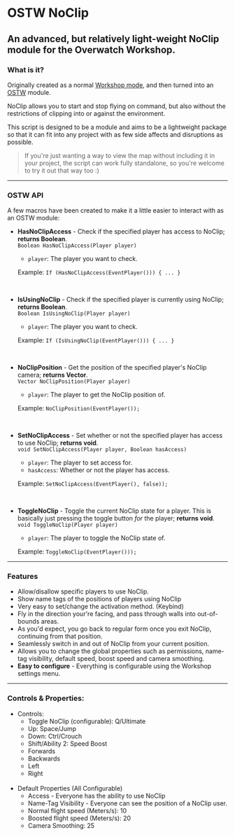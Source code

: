 # OSTW NoClip
## An advanced, but relatively light-weight NoClip module for the Overwatch Workshop.

### What is it?

Originally created as a normal [Workshop mode](https://workshop.codes/VETFH), and then turned into an [OSTW](https://github.com/ItsDeltin/Overwatch-Script-To-Workshop) module.

NoClip allows you to start and stop flying on command, but also without the restrictions of clipping into or against the environment.

This script is designed to be a module and aims to be a lightweight package so that it can fit into any project with as few side affects and disruptions as possible.

> If you're just wanting a way to view the map without including it in your project, the script can work fully standalone, so you're welcome to try it out that way too :)

___

### OSTW API
A few macros have been created to make it a little easier to interact with as an OSTW module:

- <b>HasNoClipAccess</b> - Check if the specified player has access to NoClip; __returns Boolean__.<br>
`Boolean HasNoClipAccess(Player player)`
  - `player`: The player you want to check.

  Example: `If (HasNoClipAccess(EventPlayer())) { ... }`

  <br>

- <b>IsUsingNoClip</b> - Check if the specified player is currently using NoClip; __returns Boolean__.<br>
`Boolean IsUsingNoClip(Player player)`
  - `player`: The player you want to check.

  Example: `If (IsUsingNoClip(EventPlayer())) { ... }`

  <br>

- <b>NoClipPosition</b> - Get the position of the specified player's NoClip camera; __returns Vector__.<br>
`Vector NoClipPosition(Player player)`
  - `player`: The player to get the NoClip position of.

  Example: `NoClipPosition(EventPlayer());`

  <br>

- <b>SetNoClipAccess</b> - Set whether or not the specified player has access to use NoClip; __returns void__.<br>
`void SetNoClipAccess(Player player, Boolean hasAccess)`
  - `player`: The player to set access for.
  - `hasAccess`: Whether or not the player has access.

  Example: `SetNoClipAccess(EventPlayer(), false));`

  <br>

- <b>ToggleNoClip</b> - Toggle the current NoClip state for a player. This is basically just pressing the toggle button *for* the player; __returns void__.<br>
`void ToggleNoClip(Player player)`
  - `player`: The player to toggle the NoClip state of.

  Example: `ToggleNoClip(EventPlayer()));`

___

### Features
- Allow/disallow specific players to use NoClip.
- Show name tags of the positions of players using NoClip
- Very easy to set/change the activation method. (Keybind)
- Fly in the direction your're facing, and pass through walls into out-of-bounds areas.
- As you'd expect, you go back to regular form once you exit NoClip, continuing from that position.
- Seamlessly switch in and out of NoClip from your current position.
- Allows you to change the global properties such as permissions, name-tag visibility, default speed, boost speed and camera smoothing.
- **Easy to configure** - Everything is configurable using the Workshop settings menu.

___

### Controls & Properties:
- Controls:
	- Toggle NoClip (configurable): Q/Ultimate
	- Up: Space/Jump
	- Down: Ctrl/Crouch
	- Shift/Ability 2: Speed Boost
	- Forwards
	- Backwards
	- Left
	- Right
<br><br>
- Default Properties (All Configurable)
	- Access - Everyone has the ability to use NoClip
	- Name-Tag Visibility - Everyone can see the position of a NoClip user.
	- Normal flight speed (Meters/s): 10
	- Boosted flight speed (Meters/s): 20
	- Camera Smoothing: 25